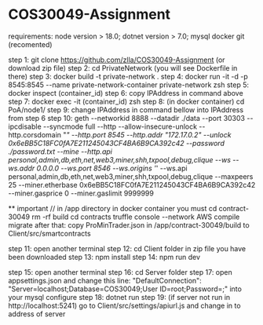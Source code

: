 # COS30049-Assignment
requirements:
node version > 18.0;
dotnet version > 7.0;
mysql
docker 
git (recomented)

step 1: git clone https://github.com/zlla/COS30049-Assignment
(or download zip file)
step 2: cd PrivateNetwork (you will see Dockerfile in there)
step 3: docker build -t private-network .
step 4: docker run -it -d -p 8545:8545 --name private-network-container private-network zsh
step 5: docker inspect (container_id)
step 6: copy IPAddress in command above
step 7: docker exec -it (container_id) zsh
step 8: (in docker container) cd PoA/node1/
step 9: change IPAddress in command bellow into IPAddress from step 6
step 10: geth --networkid 8888 --datadir ./data --port 30303 --ipcdisable --syncmode full --http --allow-insecure-unlock --http.corsdomain "*" --http.port 8545 --http.addr "172.17.0.2" --unlock 0x6eBB5C18FC0fA7E211245043CF4BA6B9CA392c42 --password ./password.txt --mine --http.api personal,admin,db,eth,net,web3,miner,shh,txpool,debug,clique --ws --ws.addr 0.0.0.0 --ws.port 8546 --ws.origins '*' --ws.api personal,admin,db,eth,net,web3,miner,shh,txpool,debug,clique --maxpeers 25 --miner.etherbase 0x6eBB5C18FC0fA7E211245043CF4BA6B9CA392c42 --miner.gasprice 0 --miner.gaslimit 9999999

** important
// in /app directory in docker container you must 
cd contract-30049
rm -rf build
cd contracts
truffle console --network AWS
compile 
migrate
after that: copy ProMinTrader.json in /app/contract-30049/build to Client/src/smartcontracts

step 11: open another terminal
step 12: cd Client folder in zip file you have been downloaded
step 13: npm install
step 14: npm run dev

step 15: open another terminal
step 16: cd Server folder
step 17: open appsettings.json and change this line: 
"DefaultConnection": "Server=localhost;Database=COS30049;User ID=root;Password=;"
into your mysql configure
step 18: dotnet run
step 19: (if server not run in http://localhost:5241) go to Client/src/settings/apiurl.js and change in to address of server
